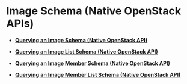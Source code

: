 # Image Schema \(Native OpenStack APIs\)<a name="EN-US_TOPIC_0020091554"></a>

-   **[Querying an Image Schema \(Native OpenStack API\)](querying-an-image-schema-(native-openstack-api).md)**  

-   **[Querying an Image List Schema \(Native OpenStack API\)](querying-an-image-list-schema-(native-openstack-api).md)**  

-   **[Querying an Image Member Schema \(Native OpenStack API\)](querying-an-image-member-schema-(native-openstack-api).md)**  

-   **[Querying an Image Member List Schema \(Native OpenStack API\)](querying-an-image-member-list-schema-(native-openstack-api).md)**  


